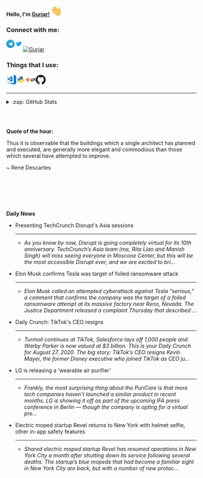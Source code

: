 #### Hello, I'm [Gurjar!](https://GurjarKing.github.io) <img src="https://raw.githubusercontent.com/ABSphreak/ABSphreak/master/gifs/Hi.gif" width="30px"></h2>


### Connect with me:

[<img align="left" alt="Gurjar | Telegram" width="22px" src="https://raw.githubusercontent.com/github/explore/80688e429a7d4ef2fca1e82350fe8e3517d3494d/topics/telegram/telegram.png" />][Telegram]
[<img align="left" alt="Gurjar | Twitter" width="22px" src="https://raw.githubusercontent.com/github/explore/80688e429a7d4ef2fca1e82350fe8e3517d3494d/topics/twitter/twitter.png" />][Twitter]

<br > <a href="https://github.com/GurjarKing"><img src="https://komarev.com/ghpvc/?username=GurjarKing" alt="Gurjar" /></a> <br />

<!-- <br >

![](https://visitor-badge.glitch.me/badge?page_id=GurjarKing)

<br /> -->

### Things that I use:

[<img align="left" alt="Visual Studio Code" width="26px" src="https://raw.githubusercontent.com/github/explore/80688e429a7d4ef2fca1e82350fe8e3517d3494d/topics/visual-studio-code/visual-studio-code.png" />][VSCode]
[<img align="left" alt="Python" width="26px" src="https://raw.githubusercontent.com/github/explore/80688e429a7d4ef2fca1e82350fe8e3517d3494d/topics/python/python.png" />][Python]
[<img align="left" alt="Git" width="26px" src="https://raw.githubusercontent.com/github/explore/80688e429a7d4ef2fca1e82350fe8e3517d3494d/topics/git/git.png" />][Git]
[<img align="left" alt="GitHub" width="26px" src="https://raw.githubusercontent.com/github/explore/78df643247d429f6cc873026c0622819ad797942/topics/github/github.png" />][Github]

<br />
<br />

---
<details>
  <summary>:zap: GitHub Stats</summary>

<img align="left" alt="Gurjar's Github Stats" src="https://github-readme-stats.vercel.app/api?username=GurjarKing&show_icons=true&hide_border=true&count_private=true&include_all_commit=true&theme=algolia" />

</details>

<!-- ### 🔔 My latest tweet
<a href="https://twitter.com/Gurjar_King43" target="_blank">
	<img src="https://github.com/GurjarKing/GurjarKing/raw/master/tweet.png" width="70%" align="center" alt="Click to view on Twitter" title="My latest tweet, as an image"/>
</a> -->
<br>

<pre>

</pre>

**Quote of the hour:**

Thus it is observable that the buildings which a single architect has planned and executed, are generally more elegant and commodious than those which several have attempted to improve.

~ René Descartes
<pre>

</pre>
<br>
<pre>


</pre>
<strong>Daily News</strong>
  
  - Presenting TechCrunch Disrupt's Asia sessions
     <hr/>
     
      - *As you know by now, Disrupt is going completely virtual for its 10th anniversary. TechCrunch’s Asia team (me, Rita Liao and Manish Singh) will miss seeing everyone in Moscone Center, but this will be the most accessible Disrupt ever, and we are excited to bri…*
     
  - Elon Musk confirms Tesla was target of foiled ransomware attack
      <hr/>
      
      - *Elon Musk called an attempted cyberattack against Tesla “serious,” a comment that confirms the company was the target of a foiled ransomware attempt at its massive factory near Reno, Nevada. The Justice Department released a complaint Thursday that described …*
      
  - Daily Crunch: TikTok's CEO resigns
      <hr/>
      
      - *Turmoil continues at TikTok, Salesforce lays off 1,000 people and Warby Parker is now valued at $3 billion. This is your Daily Crunch for August 27, 2020. The big story: TikTok’s CEO resigns Kevin Mayer, the former Disney executive who joined TikTok as CEO ju…*
      
  - LG is releasing a ‘wearable air purifier’
      <hr/>
      
      - *Frankly, the most surprising thing about the PuriCare is that more tech companies haven’t launched a similar product in recent months. LG is showing it off as part of the upcoming IFA press conference in Berlin — though the company is opting for a virtual pre…*
       
  - Electric moped startup Revel returns to New York with helmet selfie, other in-app safety features
      <hr/>
       
       - *Shared electric moped startup Revel has resumed operations in New York City a month after shutting down its service following several deaths. The startup’s blue mopeds that had become a familiar sight in New York City are back, but with a number of new protoc…*
      

<br />

[VSCode]: https://code.visualstudio.com/
[Python]: https://www.python.org/
[Git]: https://git-scm.com/
[Github]: https://github.com/
[Telegram]: https://t.me/Gurjar_King/
[Twitter]: https://twitter.com/Gurjar_King43/
